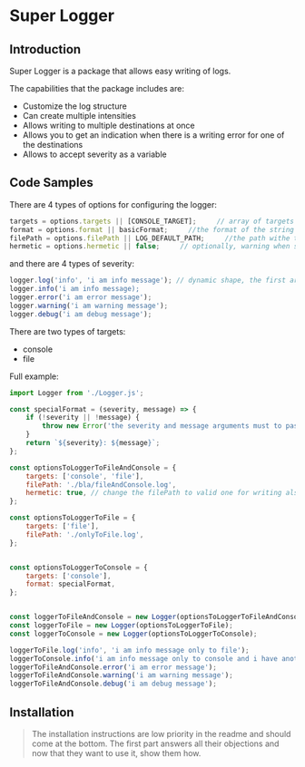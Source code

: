 # Super Logger

## Introduction

Super Logger is a package that allows easy writing of logs.

The capabilities that the package includes are:
* Customize the log structure
* Can create multiple intensities
* Allows writing to multiple destinations at once
* Allows you to get an indication when there is a writing error for one of the destinations
* Allows to accept severity as a variable

## Code Samples

There are 4 types of options for configuring the logger:
```javascript
targets = options.targets || [CONSOLE_TARGET];     // array of targets as strings
format = options.format || basicFormat;     //the format of the string message
filePath = options.filePath || LOG_DEFAULT_PATH;     //the path withe the name of the log file
hermetic = options.hermetic || false;     // optionally, warning when some of the targets not working
```
and there are 4 types of severity:
```javascript
logger.log('info', 'i am info message'); // dynamic shape, the first argument is the severity of the log
logger.info('i am info message);
logger.error('i am error message');
logger.warning('i am warning message');
logger.debug('i am debug message');
```
There are two types of targets:
* console
* file

Full example:
```javascript
import Logger from './Logger.js';

const specialFormat = (severity, message) => {
    if (!severity || !message) {
        throw new Error('the severity and message arguments must to passed to basic format');
    }
    return `${severity}: ${message}`;
};

const optionsToLoggerToFileAndConsole = {
    targets: ['console', 'file'],
    filePath: './bla/fileAndConsole.log',
    hermetic: true, // change the filePath to valid one for writing also to file
};

const optionsToLoggerToFile = {
    targets: ['file'],
    filePath: './onlyToFile.log',
};


const optionsToLoggerToConsole = {
    targets: ['console'],
    format: specialFormat,
};


const loggerToFileAndConsole = new Logger(optionsToLoggerToFileAndConsole);
const loggerToFile = new Logger(optionsToLoggerToFile);
const loggerToConsole = new Logger(optionsToLoggerToConsole);

loggerToFile.log('info', 'i am info message only to file');
loggerToConsole.info('i am info message only to console and i have another format');
loggerToFileAndConsole.error('i am error message');
loggerToFileAndConsole.warning('i am warning message');
loggerToFileAndConsole.debug('i am debug message');
```

## Installation

> The installation instructions are low priority in the readme and should come at the bottom. The first part answers all their objections and now that they want to use it, show them how.